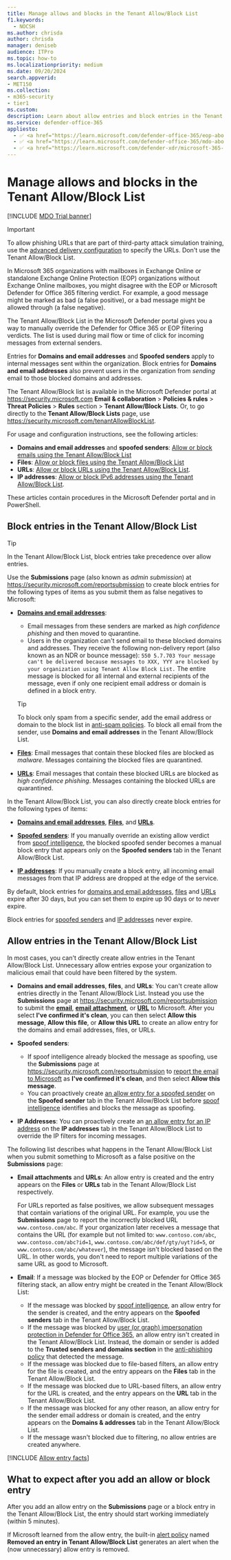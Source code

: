 ```yaml
---
title: Manage allows and blocks in the Tenant Allow/Block List
f1.keywords:
  - NOCSH
ms.author: chrisda
author: chrisda
manager: deniseb
audience: ITPro
ms.topic: how-to
ms.localizationpriority: medium
ms.date: 09/20/2024
search.appverid:
- MET150
ms.collection:
- m365-security
- tier1
ms.custom:
description: Learn about allow entries and block entries in the Tenant Allow/Block List in the Microsoft 365 Defender portal.
ms.service: defender-office-365
appliesto:
  - ✅ <a href="https://learn.microsoft.com/defender-office-365/eop-about" target="_blank">Exchange Online Protection</a>
  - ✅ <a href="https://learn.microsoft.com/defender-office-365/mdo-about#defender-for-office-365-plan-1-vs-plan-2-cheat-sheet" target="_blank">Microsoft Defender for Office 365 Plan 1 and Plan 2</a>
  - ✅ <a href="https://learn.microsoft.com/defender-xdr/microsoft-365-defender" target="_blank">Microsoft Defender XDR</a>
---
```


# Manage allows and blocks in the Tenant Allow/Block List

[!INCLUDE [MDO Trial banner](../includes/mdo-trial-banner.md)]

> [!IMPORTANT]
> To allow phishing URLs that are part of third-party attack simulation training, use the [advanced delivery configuration](advanced-delivery-policy-configure.md) to specify the URLs. Don't use the Tenant Allow/Block List.

In Microsoft 365 organizations with mailboxes in Exchange Online or standalone Exchange Online Protection (EOP) organizations without Exchange Online mailboxes, you might disagree with the EOP or Microsoft Defender for Office 365 filtering verdict. For example, a good message might be marked as bad (a false positive), or a bad message might be allowed through (a false negative).

The Tenant Allow/Block List in the Microsoft Defender portal gives you a way to manually override the Defender for Office 365 or EOP filtering verdicts. The list is used during mail flow or time of click for incoming messages from external senders.

Entries for **Domains and email addresses** and **Spoofed senders** apply to internal messages sent within the organization. Block entries for **Domains and email addresses** also prevent users in the organization from *sending* email to those blocked domains and addresses.

The Tenant Allow/Block list is available in the Microsoft Defender portal at <https://security.microsoft.com> **Email & collaboration** \> **Policies & rules** \> **Threat Policies** \> **Rules** section \> **Tenant Allow/Block Lists**. Or, to go directly to the **Tenant Allow/Block Lists** page, use <https://security.microsoft.com/tenantAllowBlockList>.

For usage and configuration instructions, see the following articles:

- **Domains and email addresses** and **spoofed senders**: [Allow or block emails using the Tenant Allow/Block List](tenant-allow-block-list-email-spoof-configure.md)
- **Files**: [Allow or block files using the Tenant Allow/Block List](tenant-allow-block-list-files-configure.md)
- **URLs**: [Allow or block URLs using the Tenant Allow/Block List](tenant-allow-block-list-urls-configure.md).
- **IP addresses**: [Allow or block IPv6 addresses using the Tenant Allow/Block List](tenant-allow-block-list-ip-addresses-configure.md).

These articles contain procedures in the Microsoft Defender portal and in PowerShell.

## Block entries in the Tenant Allow/Block List

> [!TIP]
> In the Tenant Allow/Block List, block entries take precedence over allow entries.

Use the **Submissions** page (also known as *admin submission*) at <https://security.microsoft.com/reportsubmission> to create block entries for the following types of items as you submit them as false negatives to Microsoft:

- **[Domains and email addresses](submissions-admin.md#report-questionable-email-to-microsoft)**:
  - Email messages from these senders are marked as *high confidence phishing* and then moved to quarantine.
  - Users in the organization can't send email to these blocked domains and addresses. They receive the following non-delivery report (also known as an NDR or bounce message): `550 5.7.703 Your message can't be delivered because messages to XXX, YYY are blocked by your organization using Tenant Allow Block List.` The entire message is blocked for all internal and external recipients of the message, even if only one recipient email address or domain is defined in a block entry.

  > [!TIP]
  > To block only spam from a specific sender, add the email address or domain to the block list in [anti-spam policies](anti-spam-policies-configure.md). To block all email from the sender, use **Domains and email addresses** in the Tenant Allow/Block List.

- **[Files](submissions-admin.md#report-questionable-email-attachments-to-microsoft)**: Email messages that contain these blocked files are blocked as *malware*. Messages containing the blocked files are quarantined.

- **[URLs](submissions-admin.md#report-questionable-urls-to-microsoft)**: Email messages that contain these blocked URLs are blocked as *high confidence phishing*. Messages containing the blocked URLs are quarantined.

In the Tenant Allow/Block List, you can also directly create block entries for the following types of items:

- **[Domains and email addresses](tenant-allow-block-list-email-spoof-configure.md#create-block-entries-for-domains-and-email-addresses)**, **[Files](tenant-allow-block-list-files-configure.md#create-block-entries-for-files)**, and **[URLs](tenant-allow-block-list-urls-configure.md#create-block-entries-for-urls)**.

- **[Spoofed senders](tenant-allow-block-list-email-spoof-configure.md#create-block-entries-for-spoofed-senders)**: If you manually override an existing allow verdict from [spoof intelligence](anti-spoofing-spoof-intelligence.md), the blocked spoofed sender becomes a manual block entry that appears only on the **Spoofed senders** tab in the Tenant Allow/Block List.

- **[IP addresses](tenant-allow-block-list-ip-addresses-configure.md#create-block-entries-for-ipv6-addresses)**: If you manually create a block entry, all incoming email messages from that IP address are dropped at the edge of the service.

By default, block entries for [domains and email addresses](tenant-allow-block-list-email-spoof-configure.md#create-block-entries-for-domains-and-email-addresses), [files](tenant-allow-block-list-files-configure.md#create-block-entries-for-files) and [URLs](tenant-allow-block-list-urls-configure.md#create-block-entries-for-urls) expire after 30 days, but you can set them to expire up 90 days or to never expire.

Block entries for [spoofed senders](tenant-allow-block-list-email-spoof-configure.md#create-block-entries-for-spoofed-senders) and [IP addresses](tenant-allow-block-list-ip-addresses-configure.md#create-block-entries-for-ipv6-addresses) never expire.

## Allow entries in the Tenant Allow/Block List

In most cases, you can't directly create allow entries in the Tenant Allow/Block List. Unnecessary allow entries expose your organization to malicious email that could have been filtered by the system.

- **Domains and email addresses**, **files**, and **URLs**: You can't create allow entries directly in the Tenant Allow/Block List. Instead you use the **Submissions** page at <https://security.microsoft.com/reportsubmission> to submit the **[email](submissions-admin.md#report-good-email-to-microsoft)**, **[email attachment](submissions-admin.md#report-good-email-attachments-to-microsoft)**, or **[URL](submissions-admin.md#report-good-urls-to-microsoft)** to Microsoft. After you select **I've confirmed it's clean**, you can then select **Allow this message**, **Allow this file**, or **Allow this URL** to create an allow entry for the domains and email addresses, files, or URLs.

- **Spoofed senders**:
  - If spoof intelligence already blocked the message as spoofing, use the **Submissions** page at <https://security.microsoft.com/reportsubmission> to [report the email to Microsoft](submissions-admin.md#report-good-email-to-microsoft) as **I've confirmed it's clean**, and then select **Allow this message**.
  - You can proactively create [an allow entry for a spoofed sender](tenant-allow-block-list-email-spoof-configure.md#create-allow-entries-for-spoofed-senders) on the **Spoofed sender** tab in the Tenant Allow/Block List before [spoof intelligence](anti-spoofing-spoof-intelligence.md) identifies and blocks the message as spoofing.

- **IP Addresses**: You can proactively create an [an allow entry for an IP address](tenant-allow-block-list-ip-addresses-configure.md#create-block-entries-for-ipv6-addresses) on the **IP addresses** tab in the Tenant Allow/Block List to override the IP filters for incoming messages.

The following list describes what happens in the Tenant Allow/Block List when you submit something to Microsoft as a false positive on the **Submissions** page:

- **Email attachments** and **URLs**: An allow entry is created and the entry appears on the **Files** or **URLs** tab in the Tenant Allow/Block List respectively.

   For URLs reported as false positives, we allow subsequent messages that contain variations of the original URL. For example, you use the **Submissions** page to report the incorrectly blocked URL `www.contoso.com/abc`. If your organization later receives a message that contains the URL (for example but not limited to: `www.contoso.com/abc`, `www.contoso.com/abc?id=1`, `www.contoso.com/abc/def/gty/uyt?id=5`, or `www.contoso.com/abc/whatever`), the message isn't blocked based on the URL. In other words, you don't need to report multiple variations of the same URL as good to Microsoft.

- **Email**: If a message was blocked by the EOP or Defender for Office 365 filtering stack, an allow entry might be created in the Tenant Allow/Block List:
  - If the message was blocked by [spoof intelligence](anti-spoofing-spoof-intelligence.md), an allow entry for the sender is created, and the entry appears on the **Spoofed senders** tab in the Tenant Allow/Block List.
  - If the message was blocked by [user (or graph) impersonation protection in Defender for Office 365](anti-phishing-policies-about.md#impersonation-settings-in-anti-phishing-policies-in-microsoft-defender-for-office-365), an allow entry isn't created in the Tenant Allow/Block List. Instead, the domain or sender is added to the **Trusted senders and domains section** in the [anti-phishing policy](anti-phishing-policies-mdo-configure.md#use-the-microsoft-defender-portal-to-modify-anti-phishing-policies) that detected the message.
  - If the message was blocked due to file-based filters, an allow entry for the file is created, and the entry appears on the **Files** tab in the Tenant Allow/Block List.
  - If the message was blocked due to URL-based filters, an allow entry for the URL is created, and the entry appears on the **URL** tab in the Tenant Allow/Block List.
  - If the message was blocked for any other reason, an allow entry for the sender email address or domain is created, and the entry appears on the **Domains & addresses** tab in the Tenant Allow/Block List.
  - If the message wasn't blocked due to filtering, no allow entries are created anywhere.

[!INCLUDE [Allow entry facts](../includes/allow-entry-facts.md)]

## What to expect after you add an allow or block entry

After you add an allow entry on the **Submissions** page or a block entry in the Tenant Allow/Block List, the entry should start working immediately (within 5 minutes).

If Microsoft learned from the allow entry, the built-in [alert policy](/purview/alert-policies#threat-management-alert-policies) named **Removed an entry in Tenant Allow/Block List** generates an alert when the (now unnecessary) allow entry is removed.
